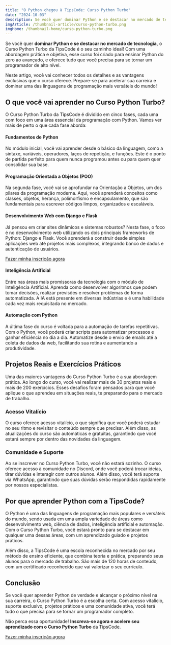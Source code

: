 ```yaml
---
title: "O Python chegou à TipsCode: Curso Python Turbo"
date: "2024-10-03"
description: Se você quer dominar Python e se destacar no mercado de tecnologia, o Curso Python Turbo da TipsCode é o seu caminho ideal! Com uma abordagem prática e objetiva, esse curso foi criado para ensinar Python do zero ao avançado.
imgArticle: /thumbnail-article/curso-python-turbo.png
imgHome: /thumbnail-home/curso-python-turbo.png
---
```


Se você quer **dominar Python e se destacar no mercado de tecnologia,** o Curso Python Turbo da TipsCode é o seu caminho ideal! Com uma abordagem prática e objetiva, esse curso foi criado para ensinar Python do zero ao avançado, e oferece tudo que você precisa para se tornar um programador de alto nível.

Neste artigo, você vai conhecer todos os detalhes e as vantagens exclusivas que o curso oferece. Prepare-se para acelerar sua carreira e dominar uma das linguagens de programação mais versáteis do mundo!

## O que você vai aprender no Curso Python Turbo?

O Curso Python Turbo da TipsCode é dividido em cinco fases, cada uma com foco em uma área essencial da programação com Python. Vamos ver mais de perto o que cada fase aborda:

#### Fundamentos de Python

No módulo inicial, você vai aprender desde o básico da linguagem, como a sintaxe, variáveis, operadores, laços de repetição, e funções. Este é o ponto de partida perfeito para quem nunca programou antes ou para quem quer consolidar sua base.

#### Programação Orientada a Objetos (POO)

Na segunda fase, você vai se aprofundar na Orientação a Objetos, um dos pilares da programação moderna. Aqui, você aprenderá conceitos como classes, objetos, herança, polimorfismo e encapsulamento, que são fundamentais para escrever códigos limpos, organizados e escaláveis.

#### Desenvolvimento Web com Django e Flask
Já pensou em criar sites dinâmicos e sistemas robustos? Nesta fase, o foco é no desenvolvimento web utilizando os dois principais frameworks de Python: Django e Flask. Você aprenderá a construir desde simples aplicações web até projetos mais complexos, integrando banco de dados e autenticação de usuários.

[Fazer minha inscrição agora](https://bit.ly/47P1pkx)

#### Inteligência Artificial
Entre nas áreas mais promissoras da tecnologia com o módulo de Inteligência Artificial. Aprenda como desenvolver algoritmos que podem tomar decisões, realizar previsões e resolver problemas de forma automatizada. A IA está presente em diversas indústrias e é uma habilidade cada vez mais requisitada no mercado.

#### Automação com Python
A última fase do curso é voltada para a automação de tarefas repetitivas. Com o Python, você poderá criar scripts para automatizar processos e ganhar eficiência no dia a dia. Automatize desde o envio de emails até a coleta de dados da web, facilitando sua rotina e aumentando a produtividade.

## Projetos Reais e Exercícios Práticos
Uma das maiores vantagens do Curso Python Turbo é a sua abordagem prática. Ao longo do curso, você vai realizar mais de 30 projetos reais e mais de 200 exercícios. Esses desafios foram pensados para que você aplique o que aprendeu em situações reais, te preparando para o mercado de trabalho.

### Acesso Vitalício
O curso oferece acesso vitalício, o que significa que você poderá estudar no seu ritmo e revisitar o conteúdo sempre que precisar. Além disso, as atualizações do curso são automáticas e gratuitas, garantindo que você estará sempre por dentro das novidades da linguagem.

### Comunidade e Suporte
Ao se inscrever no Curso Python Turbo, você não estará sozinho. O curso oferece acesso à comunidade no Discord, onde você poderá trocar ideias, tirar dúvidas e interagir com outros alunos. Além disso, você terá suporte via WhatsApp, garantindo que suas dúvidas serão respondidas rapidamente por nossos especialistas.

## Por que aprender Python com a TipsCode?
O Python é uma das linguagens de programação mais populares e versáteis do mundo, sendo usada em uma ampla variedade de áreas como desenvolvimento web, ciência de dados, inteligência artificial e automação. Com o Curso Python Turbo, você estará pronto para se destacar em qualquer uma dessas áreas, com um aprendizado guiado e projetos práticos.

Além disso, a TipsCode é uma escola reconhecida no mercado por seu método de ensino eficiente, que combina teoria e prática, preparando seus alunos para o mercado de trabalho. São mais de 120 horas de conteúdo, com um certificado reconhecido que vai valorizar o seu currículo.

## Conclusão
Se você quer aprender Python de verdade e alcançar o próximo nível na sua carreira, o Curso Python Turbo é a escolha certa. Com acesso vitalício, suporte exclusivo, projetos práticos e uma comunidade ativa, você terá tudo o que precisa para se tornar um programador completo.

Não perca essa oportunidade! **Inscreva-se agora e acelere seu aprendizado com o Curso Python Turbo** da TipsCode.

[Fazer minha inscrição agora](https://bit.ly/47P1pkx)

